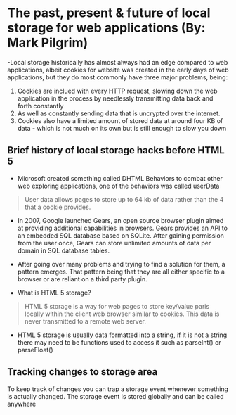 # The past, present & future of local storage for web applications (By: Mark Pilgrim)

-Local storage historically has almost always had an edge compared to web applications, albeit cookies for website was created in the early days of web applications,
but they do most commonly have three major problems, being:
1. Cookies are inclued with every HTTP request, slowing down the web application in the process by needlessly transmitting data back and forth constantly
2. As well as constantly sending data that is uncrypted over the internet.
3. Cookies also have a limited amount of stored data at around four KB of data - which is not much on its own but is still enough to slow you down

## Brief history of local storage hacks before HTML 5
- Microsoft created something called DHTML Behaviors to combat other web exploring applications, one of the behaviors was called userData
> User data allows pages to store up to 64 kb of data rather than the 4 that a cookie provides.

- In 2007, Google launched Gears, an open source browser plugin aimed at providing additional capabilities in browsers.
Gears provides an API to an embedded SQL database based on SQLite. After gaining permission from the user once,
Gears can store unlimited amounts of data per domain in SQL database tables.
 
- After going over many problems and trying to find a solution for them, a pattern emerges.
That pattern being that they are all either specific to a browser or are reliant on a third party plugin.
 
- What is HTML 5 storage?
> HTML 5 storage is a way for web pages to store key/value paris locally within the client web browser similar to cookies.
> This data is never transmitted to a remote web server.
 
- HTML 5 storage is usually data formatted into a string, if it is not a string there may need to be functions used to access it such as parseInt() or parseFloat()
 
## Tracking changes to storage area
To keep track of changes you can trap a storage event whenever something is actually changed.
The storage event is stored globally and can be called anywhere

